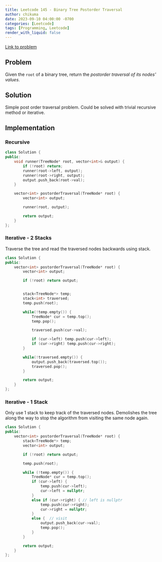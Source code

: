 ```yaml
---
title: Leetcode 145 - Binary Tree Postorder Traversal
author: chikuma
date: 2023-09-10 04:00:00 -0700
categories: [Leetcode]
tags: [Programming, Leetcode]
render_with_liquid: false
---
```


[Link to problem](https://leetcode.com/problems/binary-tree-postorder-traversal/)

## Problem

Given the `root` of a binary tree, return the *postorder traversal of its nodes'
values*.

## Solution

Simple post order traversal problem. Could be solved with trivial recursive
method or iterative.

## Implementation

### Recursive
```cpp
class Solution {
public:
    void runner(TreeNode* root, vector<int>& output) {
        if (!root) return;
        runner(root->left, output);
        runner(root->right, output);
        output.push_back(root->val);
    }

    vector<int> postorderTraversal(TreeNode* root) {
        vector<int> output;

        runner(root, output);

        return output;
    }
};
```

### Iterative - 2 Stacks

Traverse the tree and read the traversed nodes backwards using stack.

```cpp
class Solution {
public:
    vector<int> postorderTraversal(TreeNode* root) {
        vector<int> output;

        if (!root) return output;


        stack<TreeNode*> temp;
        stack<int> traversed;
        temp.push(root);

        while(!temp.empty()) {
            TreeNode* cur = temp.top();
            temp.pop();

            traversed.push(cur->val);

            if (cur->left) temp.push(cur->left);
            if (cur->right) temp.push(cur->right);
        }

        while(!traversed.empty()) {
            output.push_back(traversed.top());
            traversed.pop();
        }

        return output;
    }
};
```

### Iterative - 1 Stack

Only use 1 stack to keep track of the traversed nodes. Demolishes the tree along
the way to stop the algorithm from visiting the same node again.

```cpp
class Solution {
public:
    vector<int> postorderTraversal(TreeNode* root) {
        stack<TreeNode*> temp;
        vector<int> output;

        if (!root) return output;

        temp.push(root);

        while (!temp.empty()) {
            TreeNode* cur = temp.top();
            if (cur->left) {
                temp.push(cur->left);
                cur->left = nullptr;
            }
            else if (cur->right) { // left is nullptr
                temp.push(cur->right);
                cur->right = nullptr;
            }
            else {  // visit
                output.push_back(cur->val);
                temp.pop();
            }
        }

        return output;
    }
};
```